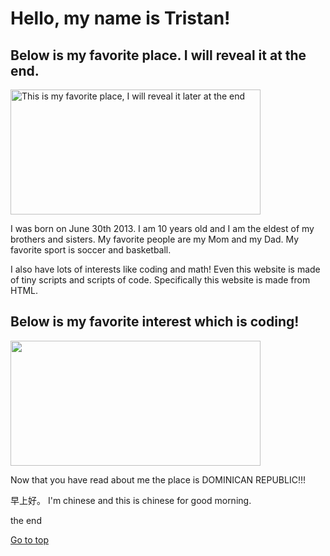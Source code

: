 <!DOCTYPE html>
<html lang="en">
<head>
  <meta charset="UTF-8">
  <meta name="viewport" content="width=device-width, initial-scale=1.0">
</head>
<body>
  <h1>Hello, my name is Tristan!</h1>
  <h2> Below is my favorite place. I will reveal it at the end.</h2>
  <img src="https://a.cdn-hotels.com/gdcs/production5/d1970/670862fb-f5c0-4279-822e-3e370e5d1342.jpg"
   alt = "This is my favorite place, I will reveal it later at the end" 
  width = "400" Height = "200"/>
  <p> I was born on June 30th 2013. I am 10 years old and I am the eldest of my brothers and sisters. 
    My favorite people are my Mom and my Dad. My favorite sport is soccer and basketball.</p>
    <p> I also have lots of interests like coding and math! Even this website is made of tiny scripts and scripts of code. Specifically this website is
        made from HTML.
    </p>
    <H2>Below is my favorite interest which is coding!</H2>
  <img src="https://encrypted-tbn0.gstatic.com/images?q=tbn:ANd9GcT824xdL-YFiRLDWyPesc0a9lhyVFXpRSB3_PP0k4e_oQ&s" width = " 400" Height = "200"/>
  <p>Now that you have read about me the place is DOMINICAN REPUBLIC!!!</p>
  <div class="text-container">
    <div class="content hideContent">
        早上好。
      I'm chinese and this is chinese for good morning.
        <p>the end</p>
        </ul>
    </div>
    <div class="Go to top">
        <a href="#">Go to top</a>
    </div>    
</div>
</body>
</html>
